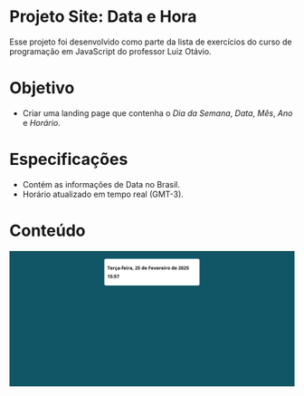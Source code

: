 # Projeto Site: Data e Hora

Esse projeto foi desenvolvido como parte da lista de exercícios do curso de programação em JavaScript do professor Luiz Otávio.

# Objetivo

- Criar uma landing page que contenha o *Dia da Semana*,  *Data*, *Mês*, *Ano* e *Horário*.

# Especificações

- Contém as informações de Data no Brasil.
- Horário atualizado em tempo real (GMT-3).

# Conteúdo

![Modelo](assets/img/data_hora.png)